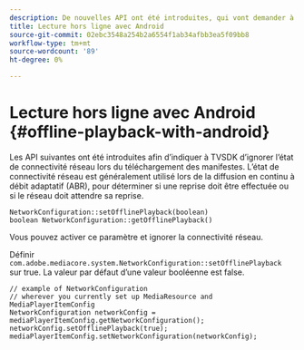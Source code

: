 ```yaml
---
description: De nouvelles API ont été introduites, qui vont demander à TVSDK d’ignorer l’état de connectivité réseau lors du téléchargement des manifestes.
title: Lecture hors ligne avec Android
source-git-commit: 02ebc3548a254b2a6554f1ab34afbb3ea5f09bb8
workflow-type: tm+mt
source-wordcount: '89'
ht-degree: 0%

---
```


# Lecture hors ligne avec Android {#offline-playback-with-android}

Les API suivantes ont été introduites afin d’indiquer à TVSDK d’ignorer l’état de connectivité réseau lors du téléchargement des manifestes. L’état de connectivité réseau est généralement utilisé lors de la diffusion en continu à débit adaptatif (ABR), pour déterminer si une reprise doit être effectuée ou si le réseau doit attendre sa reprise.

```
NetworkConfiguration::setOfflinePlayback(boolean)
boolean NetworkConfiguration::getOfflinePlayback()
```

Vous pouvez activer ce paramètre et ignorer la connectivité réseau.

Définir `com.adobe.mediacore.system.NetworkConfiguration::setOfflinePlayback` sur true. La valeur par défaut d’une valeur booléenne est false.

```
// example of NetworkConfiguration
// wherever you currently set up MediaResource and MediaPlayerItemConfig
NetworkConfiguration networkConfig = mediaPlayerItemConfig.getNetworkConfiguration();
networkConfig.setOfflinePlayback(true);
mediaPlayerItemConfig.setNetworkConfiguration(networkConfig);
```

